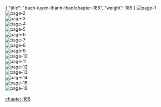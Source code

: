 { "title": "bach-luyen-thanh-than/chapter-185", "weight": 185 }
<img src="bach-luyen-thanh-than_0185_01-d6fe3de2ee77fb09c405030209a64de3.webp" alt="page-1" origin="http://1.bp.blogspot.com/-MGryW0S1-eM/WkmyTEWOYSI/AAAAAAAAF6o/hMQH-eB_q-AWe9STLvNi3AqwhR0uVgWjgCLcBGAs/s1600/2.jpg?imgmax=0"><br/>
<img src="bach-luyen-thanh-than_0185_02-d2381e15e1bf7d573f3de15b8aa33ff7.webp" alt="page-2" origin="http://1.bp.blogspot.com/-RUdQyfc6yu4/WkmyTXDGOnI/AAAAAAAAF6s/6x6-zPlHn542005P2gLYKQwMceLTtcFHACLcBGAs/s1600/4.jpg?imgmax=0"><br/>
<img src="bach-luyen-thanh-than_0185_03-bf9e53ca2a6211d3d3076913d1af32a9.webp" alt="page-3" origin="http://1.bp.blogspot.com/-oUv9ScUB9Nk/WkmyTqIry9I/AAAAAAAAF6w/vLjbmYawz28YsfzKdAfAl4nRR53X5Nf9wCLcBGAs/s1600/5.jpg?imgmax=0"><br/>
<img src="bach-luyen-thanh-than_0185_04-63470e5055c58e83cfb3ad20e9245558.webp" alt="page-4" origin="http://1.bp.blogspot.com/-Hcwt7MnUnKQ/WkmyUHYLQzI/AAAAAAAAF60/RA-SwAzVqro5c-j0EdodCzIsE3U8scclQCLcBGAs/s1600/6.jpg?imgmax=0"><br/>
<img src="bach-luyen-thanh-than_0185_05-c330824aa93cc5e92cd2b53e57a5e5eb.webp" alt="page-5" origin="http://1.bp.blogspot.com/-7xcWIICfMqg/WkmyUhtVlLI/AAAAAAAAF64/ZeCCIlSexXMO9zLhptKWFTzWt5CMrQkCACLcBGAs/s1600/7.jpg?imgmax=0"><br/>
<img src="bach-luyen-thanh-than_0185_06-86323e87231261b9cbd734e81e07800a.webp" alt="page-6" origin="http://1.bp.blogspot.com/-Skvnfzj4Qf8/WkmyUirYHiI/AAAAAAAAF68/ZQuU7tS_A6Ih_DNTgWS_VH8ocl3q0hJHACLcBGAs/s1600/8.jpg?imgmax=0"><br/>
<img src="bach-luyen-thanh-than_0185_07-ef60b1f03884f765975f0f6ab7a9d012.webp" alt="page-7" origin="http://1.bp.blogspot.com/-Z9-Mmujnr90/WkmyVK_7fRI/AAAAAAAAF7A/LhzydXM3z04nbg6O5329Sx8rS_w-pW4kACLcBGAs/s1600/9.jpg?imgmax=0"><br/>
<img src="bach-luyen-thanh-than_0185_08-7aea3304dcd67b393ff68f9abd9bd1c6.webp" alt="page-8" origin="http://1.bp.blogspot.com/-MBZI8nyJ5fM/WkmyQisxSrI/AAAAAAAAF6M/u9zt3ZIxQGcYproa_ke_ZMjrT6bOuU28ACLcBGAs/s1600/10.jpg?imgmax=0"><br/>
<img src="bach-luyen-thanh-than_0185_09-12d4c75d60a05a9e4661736187039fb9.webp" alt="page-9" origin="http://1.bp.blogspot.com/-MtXlo05pW1g/WkmyQinzDII/AAAAAAAAF6E/Z0SXIQNVDq0LiUl94u_RIuyQt2EyRiUIgCLcBGAs/s1600/11.jpg?imgmax=0"><br/>
<img src="bach-luyen-thanh-than_0185_10-4a563bdb34de3197b098768c036a832c.webp" alt="page-10" origin="http://1.bp.blogspot.com/-hpMdzxqIzrs/WkmyQm5FjjI/AAAAAAAAF6I/qIREBVVFoSkNmlU9eEcPqtYkOz6OZQYyACLcBGAs/s1600/12.jpg?imgmax=0"><br/>
<img src="bach-luyen-thanh-than_0185_11-c652a932cb5d1462b756cd649b2e97e5.webp" alt="page-11" origin="http://1.bp.blogspot.com/-NZj06XCaktI/WkmyRU055TI/AAAAAAAAF6Q/FI2rF3yW0SMoAiJXEzVyuoGSfT6VmuWvACLcBGAs/s1600/13.jpg?imgmax=0"><br/>
<img src="bach-luyen-thanh-than_0185_12-95b3aad541cb849b1069d6ae92ad3e10.webp" alt="page-12" origin="http://1.bp.blogspot.com/-35vRugql9Zs/WkmyRlTra9I/AAAAAAAAF6U/9i5m0A9cCiwiE9HCTa8vDAfOFCJnhfTswCLcBGAs/s1600/14.jpg?imgmax=0"><br/>
<img src="bach-luyen-thanh-than_0185_13-293f0d2603ef6fa4ab1ceb214c75d842.webp" alt="page-13" origin="http://1.bp.blogspot.com/-khOdkJLcfeo/WkmyRmFCYfI/AAAAAAAAF6Y/ddlwN8Vq1J0WuUR7vFl25AHamh4l6PbJwCLcBGAs/s1600/15.jpg?imgmax=0"><br/>
<img src="bach-luyen-thanh-than_0185_14-2e88048f8abe5853899647682f9ab84c.webp" alt="page-14" origin="http://1.bp.blogspot.com/-AlY-ionJ6Q8/WkmySLQgsdI/AAAAAAAAF6c/ZUs9hCrBJaMxpJ6Ai3awQRwojnkY7DxywCLcBGAs/s1600/16.jpg?imgmax=0"><br/>
<img src="bach-luyen-thanh-than_0185_15-62c175c534070621ccdfb9a342e4b498.webp" alt="page-15" origin="http://1.bp.blogspot.com/-GZkRzPHvMZQ/WkmySjQu3oI/AAAAAAAAF6g/HpV0AeL7C_Y6FJY_VKbJRzdMKH4HT19cwCLcBGAs/s1600/17.jpg?imgmax=0"><br/>
<img src="bach-luyen-thanh-than_0185_16-9d026e36c3301b69b9a3b67475c5d2f3.webp" alt="page-16" origin="http://1.bp.blogspot.com/-27hLHhJ5pWg/WkmySiqdn6I/AAAAAAAAF6k/2iVqIH-r9pIw0PMrZqxPKCM3EmMnMud3gCLcBGAs/s1600/18.jpg?imgmax=0"><br/>
<br/><a class="nextchap" href="/bach-luyen-thanh-than/chapter-186">chapter-186</a>
